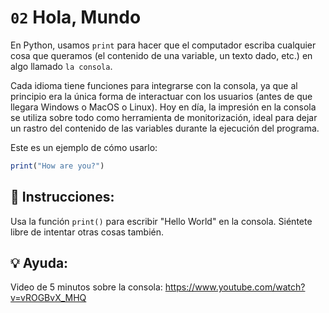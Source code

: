 # `02` Hola, Mundo

En Python, usamos `print` para hacer que el computador escriba cualquier cosa que queramos (el contenido de una variable, un texto dado, etc.) en algo llamado `la consola`.

Cada idioma tiene funciones para integrarse con la consola, ya que al principio era la única forma de interactuar con los usuarios (antes de que llegara Windows o MacOS o Linux). Hoy en día, la impresión en la consola se utiliza sobre todo como herramienta de monitorización, ideal para dejar un rastro del contenido de las variables durante la ejecución del programa.

Este es un ejemplo de cómo usarlo:
```js
print("How are you?")
```

## 📝 Instrucciones:

Usa la función `print()` para escribir "Hello World" en la consola. Siéntete libre de intentar otras cosas también.

## 💡 Ayuda:

Video de 5 minutos sobre la consola:
https://www.youtube.com/watch?v=vROGBvX_MHQ
